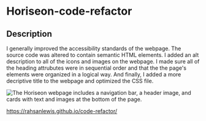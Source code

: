 # Horiseon-code-refactor

## Description
I generally improved the accessibility standards of the webpage. The source code was altered 
to contain semantic HTML elements. I added an alt description to all of the icons and images
on the webpage. I made sure all of the heading attrubutes were in sequential order and that the the page's
elements were organized in a logical way. And finally, I added a more decriptive title to the webpage and optimized the CSS file.

![The Horiseon webpage includes a navigation bar, a header image, and cards with text and images at the bottom of the page.](./Assets/images/page1.png.png)

https://rahsanlewis.github.io/code-refactor/